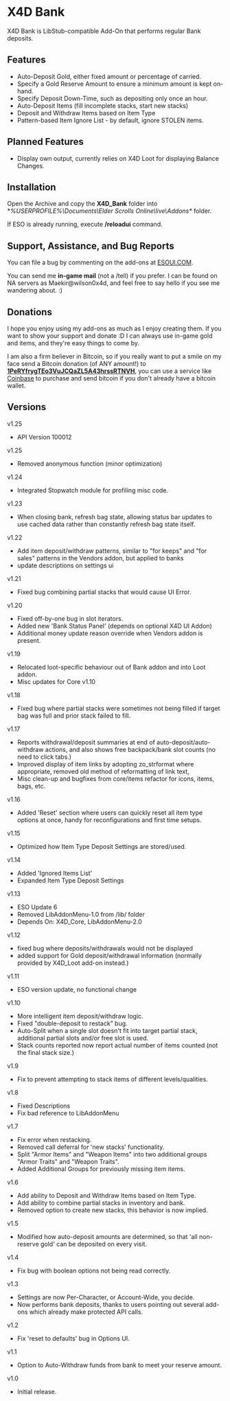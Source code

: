 # X4D **Bank**

X4D Bank is LibStub-compatible Add-On that performs regular Bank deposits.


## Features

* Auto-Deposit Gold, either fixed amount or percentage of carried.
* Specify a Gold Reserve Amount to ensure a minimum amount is kept on-hand.
* Specify Deposit Down-Time, such as depositing only once an hour.
* Auto-Deposit Items (fill incomplete stacks, start new stacks)
* Deposit and Withdraw Items based on Item Type
* Pattern-based Item Ignore List - by default, ignore STOLEN items.


## Planned Features

* Display own output, currently relies on X4D Loot for displaying Balance Changes.


## Installation

Open the Archive and copy the **X4D_Bank** folder into **%USERPROFILE%\Documents\Elder Scrolls Online\live\Addons\** folder.

If ESO is already running, execute **/reloadui** command.


## Support, Assistance, and Bug Reports

You can file a bug by commenting on the add-ons at <a href="http://www.esoui.com/downloads/author-4678.html">ESOUI.COM</a>.

You can send me **in-game mail** (not a /tell) if you prefer. I can be found on NA 
servers as Maekir@wilson0x4d, and feel free to say hello if you see me wandering 
about. :)


## Donations

I hope you enjoy using my add-ons as much as I enjoy creating them. If you want to show 
your support and donate :D I can always use in-game gold and items, and they're easy 
things to come by.

I am also a firm believer in Bitcoin, so if you really want to put a smile on my face 
send a Bitcoin donation (of ANY amount!) to <b><a href="bitcoin:1PeRYfrygTEo3VuJCQaZL5A43hrssRTNVH">1PeRYfrygTEo3VuJCQaZL5A43hrssRTNVH</a></b>,
you can use a service like <a href="https://www.coinbase.com">Coinbase</a> to purchase 
and send bitcoin if you don't already have a bitcoin wallet.


## Versions

v1.25

- API Version 100012

v1.25

- Removed anonymous function (minor optimization)

v1.24

- Integrated Stopwatch module for profiling misc code.

v1.23

- When closing bank, refresh bag state, allowing status bar updates to use cached data rather than constantly refresh bag state itself.

v1.22

- Add item deposit/withdraw patterns, similar to "for keeps" and "for sales" patterns in the Vendors addon, but applied to banks
- update descriptions on settings ui

v1.21

- Fixed bug combining partial stacks that would cause UI Error.

v1.20

- Fixed off-by-one bug in slot iterators.
- Added new 'Bank Status Panel' (depends on optional X4D UI Addon)
- Additional money update reason override when Vendors addon is present.

v1.19

- Relocated loot-specific behaviour out of Bank addon and into Loot addon.
- Misc updates for Core v1.10

v1.18

- Fixed bug where partial stacks were sometimes not being filled if target bag was full and prior stack failed to fill.

v1.17

- Reports withdrawal/deposit summaries at end of auto-deposit/auto-withdraw actions, and also shows free backpack/bank slot counts (no need to click tabs.)
- Improved display of item links by adopting zo_strformat where appropriate, removed old method of reformatting of link text, 
- Misc clean-up and bugfixes from core/items refactor for icons, items, bags, etc.

v1.16

- Added 'Reset' section where users can quickly reset all item type options at once, handy for reconfigurations and first time setups.

v1.15

- Optimized how Item Type Deposit Settings are stored/used.

v1.14

- Added 'Ignored Items List'
- Expanded Item Type Deposit Settings

v1.13

- ESO Update 6
- Removed LibAddonMenu-1.0 from /lib/ folder
- Depends On: X4D_Core, LibAddonMenu-2.0

v1.12

- fixed bug where deposits/withdrawals would not be displayed
- added support for Gold deposit/withdrawal information (normally provided by X4D_Loot add-on instead.)

v1.11

- ESO version update, no functional change

v1.10

- More intelligent item deposit/withdraw logic.
- Fixed "double-deposit to restack" bug.
- Auto-Split when a single slot doesn't fit into target partial stack, additional partial slots and/or free slot is used.
- Stack counts reported now report actual number of items counted (not the final stack size.)

v1.9

- Fix to prevent attempting to stack items of different levels/qualities.

v1.8

- Fixed Descriptions
- Fix bad reference to LibAddonMenu

v1.7

- Fix error when restacking.
- Removed call deferral for 'new stacks' functionality.
- Split "Armor Items" and "Weapon Items" into two additional groups "Armor Traits" and "Weapon Traits".
- Added Additional Groups for previously missing item items.

v1.6

- Add ability to Deposit and Withdraw Items based on Item Type.
- Add ability to combine partial stacks in inventory and bank.
- Removed option to create new stacks, this behavior is now implied.

v1.5

- Modified how auto-deposit amounts are determined, so that 'all non-reserve gold' can be deposited on every visit.

v1.4

- Fix bug with boolean options not being read correctly.

v1.3

- Settings are now Per-Character, or Account-Wide, you decide.
- Now performs bank deposits, thanks to users pointing out several add-ons which already make protected API calls.

v1.2

- Fix 'reset to defaults' bug in Options UI.

v1.1

- Option to Auto-Withdraw funds from bank to meet your reserve amount.

v1.0

- Initial release.

